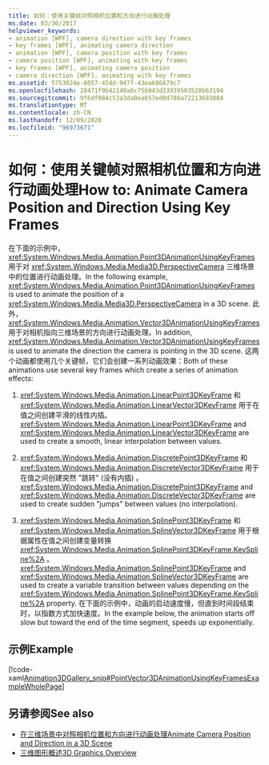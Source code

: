 ```yaml
---
title: 如何：使用关键帧对照相机位置和方向进行动画处理
ms.date: 03/30/2017
helpviewer_keywords:
- animation [WPF], camera direction with key frames
- key frames [WPF], animating camera direction
- animation [WPF], camera position with key frames
- camera position [WPF], animating with key frames
- key frames [WPF], animating camera position
- camera direction [WPF], animating with key frames
ms.assetid: 5753024e-0057-454d-947f-43ea686879c7
ms.openlocfilehash: 28471f9b42140a6c75b043d33939503528b63194
ms.sourcegitcommit: 9f6df084c53a3da0ea657ed0d708a72213683084
ms.translationtype: MT
ms.contentlocale: zh-CN
ms.lasthandoff: 12/09/2020
ms.locfileid: "96973671"
---
```

# <a name="how-to-animate-camera-position-and-direction-using-key-frames"></a><span data-ttu-id="0f069-102">如何：使用关键帧对照相机位置和方向进行动画处理</span><span class="sxs-lookup"><span data-stu-id="0f069-102">How to: Animate Camera Position and Direction Using Key Frames</span></span>
<span data-ttu-id="0f069-103">在下面的示例中， <xref:System.Windows.Media.Animation.Point3DAnimationUsingKeyFrames> 用于对 <xref:System.Windows.Media.Media3D.PerspectiveCamera> 三维场景中的位置进行动画处理。</span><span class="sxs-lookup"><span data-stu-id="0f069-103">In the following example, <xref:System.Windows.Media.Animation.Point3DAnimationUsingKeyFrames> is used to animate the position of a <xref:System.Windows.Media.Media3D.PerspectiveCamera> in a 3D scene.</span></span> <span data-ttu-id="0f069-104">此外， <xref:System.Windows.Media.Animation.Vector3DAnimationUsingKeyFrames> 用于对相机指向三维场景的方向进行动画处理。</span><span class="sxs-lookup"><span data-stu-id="0f069-104">In addition, <xref:System.Windows.Media.Animation.Vector3DAnimationUsingKeyFrames> is used to animate the direction the camera is pointing in the 3D scene.</span></span> <span data-ttu-id="0f069-105">这两个动画都使用几个关键帧，它们会创建一系列动画效果：</span><span class="sxs-lookup"><span data-stu-id="0f069-105">Both of these animations use several key frames which create a series of animation effects:</span></span>  
  
1. <span data-ttu-id="0f069-106"><xref:System.Windows.Media.Animation.LinearPoint3DKeyFrame> 和 <xref:System.Windows.Media.Animation.LinearVector3DKeyFrame> 用于在值之间创建平滑的线性内插。</span><span class="sxs-lookup"><span data-stu-id="0f069-106"><xref:System.Windows.Media.Animation.LinearPoint3DKeyFrame> and <xref:System.Windows.Media.Animation.LinearVector3DKeyFrame> are used to create a smooth, linear interpolation between values.</span></span>  
  
2. <span data-ttu-id="0f069-107"><xref:System.Windows.Media.Animation.DiscretePoint3DKeyFrame> 和 <xref:System.Windows.Media.Animation.DiscreteVector3DKeyFrame> 用于在值之间创建突然 "跳转" (没有内插) 。</span><span class="sxs-lookup"><span data-stu-id="0f069-107"><xref:System.Windows.Media.Animation.DiscretePoint3DKeyFrame> and <xref:System.Windows.Media.Animation.DiscreteVector3DKeyFrame> are used to create sudden "jumps" between values (no interpolation).</span></span>  
  
3. <span data-ttu-id="0f069-108"><xref:System.Windows.Media.Animation.SplinePoint3DKeyFrame> 和 <xref:System.Windows.Media.Animation.SplineVector3DKeyFrame> 用于根据属性在值之间创建变量转换 <xref:System.Windows.Media.Animation.SplinePoint3DKeyFrame.KeySpline%2A> 。</span><span class="sxs-lookup"><span data-stu-id="0f069-108"><xref:System.Windows.Media.Animation.SplinePoint3DKeyFrame> and <xref:System.Windows.Media.Animation.SplineVector3DKeyFrame> are used to create a variable transition between values depending on the <xref:System.Windows.Media.Animation.SplinePoint3DKeyFrame.KeySpline%2A> property.</span></span> <span data-ttu-id="0f069-109">在下面的示例中，动画的启动速度慢，但直到时间段结束时，以指数方式加快速度。</span><span class="sxs-lookup"><span data-stu-id="0f069-109">In the example below, the animation starts off slow but toward the end of the time segment, speeds up exponentially.</span></span>  
  
## <a name="example"></a><span data-ttu-id="0f069-110">示例</span><span class="sxs-lookup"><span data-stu-id="0f069-110">Example</span></span>  
 [!code-xaml[Animation3DGallery_snip#PointVector3DAnimationUsingKeyFramesExampleWholePage](~/samples/snippets/csharp/VS_Snippets_Wpf/Animation3DGallery_snip/CS/PointVector3DAnimationUsingKeyFramesExample.xaml#pointvector3danimationusingkeyframesexamplewholepage)]  
  
## <a name="see-also"></a><span data-ttu-id="0f069-111">另请参阅</span><span class="sxs-lookup"><span data-stu-id="0f069-111">See also</span></span>

- [<span data-ttu-id="0f069-112">在三维场景中对照相机位置和方向进行动画处理</span><span class="sxs-lookup"><span data-stu-id="0f069-112">Animate Camera Position and Direction in a 3D Scene</span></span>](how-to-animate-camera-position-and-direction-in-a-3d-scene.md)
- [<span data-ttu-id="0f069-113">三维图形概述</span><span class="sxs-lookup"><span data-stu-id="0f069-113">3D Graphics Overview</span></span>](3-d-graphics-overview.md)
